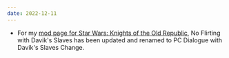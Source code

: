 ```yaml
---
date: 2022-12-11
---
```


* For my [mod page for Star Wars: Knights of the Old Republic](/projects/mods/kotor1), No Flirting with Davik's Slaves has been updated and renamed to PC Dialogue with Davik's Slaves Change.